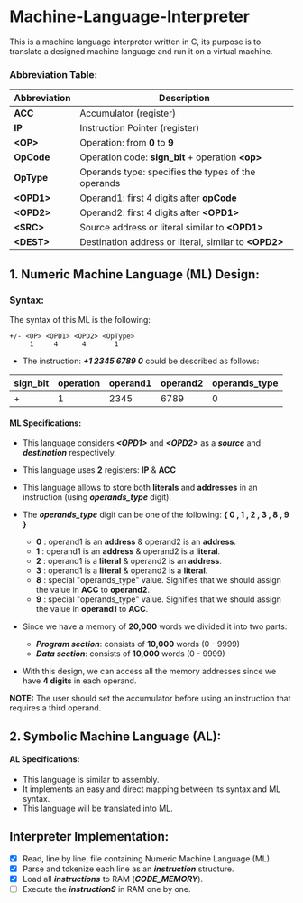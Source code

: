 # Machine-Language-Interpreter
This is a machine language interpreter written in C, its purpose is to translate a designed machine language and run it on a virtual machine.


### Abbreviation Table:
| Abbreviation  	| Description  									|
| ------------- 	| ----------------------------------------------|
|     **ACC**   	|Accumulator (register)							|
|     **IP**    	|Instruction Pointer (register)					|
|     **\<OP>**   	|Operation: from **0** to **9**							|
|     **OpCode**   	|Operation code: **sign_bit** + operation **\<op>**	|
|     **OpType**   	|Operands type: specifies the types of the operands	|
|     **\<OPD1>**   |Operand1: first 4 digits after **opCode**			|
|     **\<OPD2>**   |Operand2: first 4 digits after **\<OPD1>**		|
|     **\<SRC>**   	|Source address or literal similar to **\<OPD1>**			|
|     **\<DEST>**   |Destination address or literal, similar to **\<OPD2>**		|




## 1. Numeric Machine Language (ML) Design:
### Syntax:
The syntax of this ML is the following:
``` 
+/- <OP> <OPD1> <OPD2> <OpType>
	 1	   4      4		  1
``` 
- The instruction: ***+1 2345 6789 0*** could be described as follows:

| sign_bit  | operation |operand1  |operand2  | operands_type |
| --------- | ----------| ---------|----------|---------------|
| +         | 1         |     2345 |  6789    |    0          |

#### ML Specifications:

- This language considers ***\<OPD1>*** and ***\<OPD2>*** as a ***source*** and ***destination*** respectively.
- This language uses **2** registers: **IP** & **ACC**
- This language allows to store both **literals** and **addresses** in an instruction (using ***operands_type*** digit).

- The ***operands_type*** digit can be one of the following: **{ 0 , 1 , 2 , 3 , 8 , 9 }**
    - **0**  : operand1 is an **address** & operand2 is an **address**.
    - **1**  : operand1 is an **address** & operand2 is a **literal**.
    - **2**  : operand1 is a **literal** & operand2 is an **address**.
    - **3**  : operand1 is a **literal** & operand2 is a **literal**.
    - **8**  : special "operands_type" value. Signifies that we should assign the value in **ACC** to **operand2**.
    - **9**  : special "operands_type" value. Signifies that we should assign the value in **operand1** to **ACC**.
    
- Since we have a memory of **20,000** words we divided it into two parts:
    - ***Program section***: consists of **10,000** words (0 - 9999)
    - ***Data section***: consists of **10,000** words (0 - 9999)
    
- With this design, we can access all the memory addresses since we have **4 digits** in each operand.

**NOTE:** The user should set the accumulator before using an instruction that requires a third operand. 

## 2. Symbolic Machine Language (AL):
#### AL Specifications:
- This language is similar to assembly.
- It implements an easy and direct mapping between its syntax and ML syntax.
- This language will be translated into ML.

## Interpreter Implementation:
- [x] Read, line by line, file containing Numeric Machine Language (ML).
- [x] Parse and tokenize each line as an ***instruction*** structure.
- [x] Load all ***instructions*** to RAM (***CODE_MEMORY***).
- [ ] Execute the ***instructionS*** in RAM one by one.
